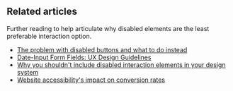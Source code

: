 ## Related articles

Further reading to help articulate why disabled elements are the least preferable interaction option.

* [The problem with disabled buttons and what to do instead](https://adamsilver.io/blog/the-problem-with-disabled-buttons-and-what-to-do-instead/)
* [Date-Input Form Fields: UX Design Guidelines](https://www.nngroup.com/articles/date-input/)
* [Why you shouldn't include disabled interaction elements in your design system](https://uxdesign.cc/why-you-shouldnt-include-disabled-interaction-elements-in-your-design-system-76a2d4307faf)
* [Website accessibility's impact on conversion rates](https://www.paypal.com/us/brc/article/accesssibility-impact-on-conversion-rates)
